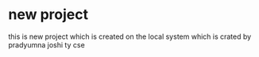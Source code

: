 # new project

this is new project which is created on the local system
which is crated by pradyumna joshi
ty cse
